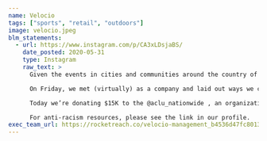 ```yaml
---
name: Velocio
tags: ["sports", "retail", "outdoors"]
image: velocio.jpeg
blm_statements:
  - url: https://www.instagram.com/p/CA3xLDsjaBS/
    date_posted: 2020-05-31
    type: Instagram
    raw_text: >
      Given the events in cities and communities around the country of the last 72 hours, the anger at the deeply rooted racism and police violence facing Black communities, we’ve been sorting how best to respond as a small brand. The cycling and outdoor industries have mostly ignored racism, paralyzed by privilege and challenged to use it for good.

      On Friday, we met (virtually) as a company and laid out ways we could improve as allies, as members of the broader cycling and outdoor communities to advocate for Black riders. We’re committed to telling more stories, engaging more Black cyclists in hiring and through ambassador roles and supporting organizations to ensure more hope happens in the fight against racism.

      Today we’re donating $15K to the @aclu_nationwide , an organization we supported in the past through our UNITY project, as well as $15K for @blklivesmatter . There is always a better way and we’re committed to finding it.

      For anti-racism resources, please see the link in our profile.
exec_team_url: https://rocketreach.co/velocio-management_b4536d47fc80132e
---
```

